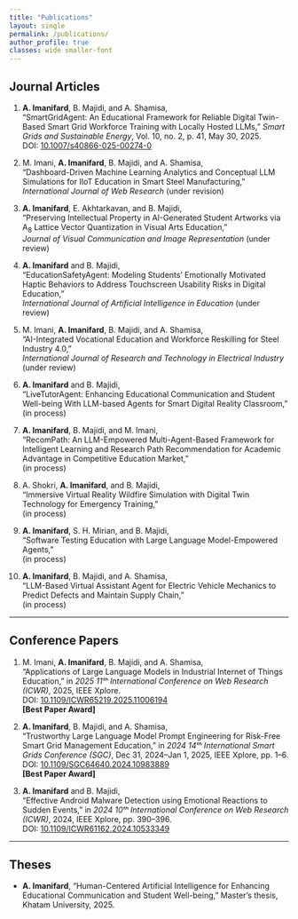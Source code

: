 ```yaml
---
title: "Publications"
layout: single
permalink: /publications/
author_profile: true
classes: wide smaller-font
---
```



## Journal Articles

1. **A. Imanifard**, B. Majidi, and A. Shamisa,  
   “SmartGridAgent: An Educational Framework for Reliable Digital Twin-Based Smart Grid Workforce Training with Locally Hosted LLMs,” _Smart Grids and Sustainable Energy_, Vol. 10, no. 2, p. 41, May 30, 2025.  
   DOI: [10.1007/s40866-025-00274-0](https://doi.org/10.1007/s40866-025-00274-0)

2. M. Imani, **A. Imanifard**, B. Majidi, and A. Shamisa,  
   “Dashboard-Driven Machine Learning Analytics and Conceptual LLM Simulations for IIoT Education in Smart Steel Manufacturing,”  
   _International Journal of Web Research_ (under revision)

3. **A. Imanifard**, E. Akhtarkavan, and B. Majidi,  
   “Preserving Intellectual Property in AI-Generated Student Artworks via A<sub>8</sub> Lattice Vector Quantization in Visual Arts Education,”  
   _Journal of Visual Communication and Image Representation_ (under review)

4. **A. Imanifard** and B. Majidi,  
   “EducationSafetyAgent: Modeling Students’ Emotionally Motivated Haptic Behaviors to Address Touchscreen Usability Risks in Digital Education,”  
   _International Journal of Artificial Intelligence in Education_ (under review)

5. M. Imani, **A. Imanifard**, B. Majidi, and A. Shamisa,  
   “AI-Integrated Vocational Education and Workforce Reskilling for Steel Industry 4.0,”  
   _International Journal of Research and Technology in Electrical Industry_ (under review)

6. **A. Imanifard** and B. Majidi,  
   “LiveTutorAgent: Enhancing Educational Communication and Student Well-being With LLM-based Agents for Smart Digital Reality Classroom,”  
   (in process)

7. **A. Imanifard**, B. Majidi, and M. Imani,  
   “RecomPath: An LLM-Empowered Multi-Agent-Based Framework for Intelligent Learning and Research Path Recommendation for Academic Advantage in Competitive Education Market,”  
   (in process)

8. A. Shokri, **A. Imanifard**, and B. Majidi,  
   “Immersive Virtual Reality Wildfire Simulation with Digital Twin Technology for Emergency Training,”  
   (in process)

9. **A. Imanifard**, S. H. Mirian, and B. Majidi,  
   “Software Testing Education with Large Language Model-Empowered Agents,”  
   (in process)

10. **A. Imanifard**, B. Majidi, and A. Shamisa,  
    “LLM-Based Virtual Assistant Agent for Electric Vehicle Mechanics to Predict Defects and Maintain Supply Chain,”  
    (in process)

---

## Conference Papers

1. M. Imani, **A. Imanifard**, B. Majidi, and A. Shamisa,  
   “Applications of Large Language Models in Industrial Internet of Things Education,” in _2025 11ᵗʰ International Conference on Web Research (ICWR)_, 2025, IEEE Xplore.  
   DOI: [10.1109/ICWR65219.2025.11006194](https://doi.org/10.1109/ICWR65219.2025.11006194)  
   **[Best Paper Award]**

2. **A. Imanifard**, B. Majidi, and A. Shamisa,  
   “Trustworthy Large Language Model Prompt Engineering for Risk-Free Smart Grid Management Education,” in _2024 14ᵗʰ International Smart Grids Conference (SGC)_, Dec 31, 2024–Jan 1, 2025, IEEE Xplore, pp. 1–6.  
   DOI: [10.1109/SGC64640.2024.10983889](https://doi.org/10.1109/SGC64640.2024.10983889)  
   **[Best Paper Award]**

3. **A. Imanifard** and B. Majidi,  
   “Effective Android Malware Detection using Emotional Reactions to Sudden Events,” in _2024 10ᵗʰ International Conference on Web Research (ICWR)_, 2024, IEEE Xplore, pp. 390–396.  
   DOI: [10.1109/ICWR61162.2024.10533349](https://doi.org/10.1109/ICWR61162.2024.10533349)

---

## Theses

- **A. Imanifard**, “Human-Centered Artificial Intelligence for Enhancing Educational Communication and Student Well-being,” Master’s thesis, Khatam University, 2025.
